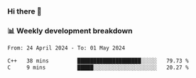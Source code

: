 ### Hi there 👋

### 📊 Weekly development breakdown
<!--START_SECTION:waka-->

```txt
From: 24 April 2024 - To: 01 May 2024

C++   38 mins         ████████████████████░░░░░   79.73 %
C     9 mins          █████░░░░░░░░░░░░░░░░░░░░   20.27 %
```

<!--END_SECTION:waka-->
